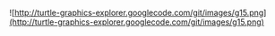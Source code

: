 ![http://turtle-graphics-explorer.googlecode.com/git/images/g15.png](http://turtle-graphics-explorer.googlecode.com/git/images/g15.png)